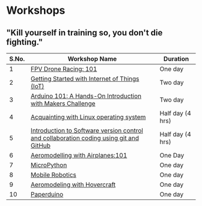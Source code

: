 # Workshops
## **"Kill yourself in training so, you don't die fighting."**
|S.No.|Workshop Name|Duration|
|---|---|---|
|1|[FPV Drone Racing: 101](https://github.com/Team-SDIoT/SDIoT_Events/tree/master/Workshops/FPV-Drone-Racing-101)|One day|
|2|[Getting Started with Internet of Things (IoT)](https://github.com/Team-SDIoT/SDIoT_Events/tree/master/Workshops/Getting%20Started%20with%20Internet%20of%20Things%20-IoT)|Two day|
|3|[Arduino 101: A Hands-On Introduction with Makers Challenge](https://github.com/Team-SDIoT/SDIoT_Events/blob/master/Workshops/Arduino%20101-%20A%20Hands-On%20Introduction%20with%20Makers%20Challenge)|Two day|
|4|[Acquainting with Linux operating system](https://github.com/Team-SDIoT/SDIoT_Events/tree/master/Workshops/Linux-Operating-System-101)|Half day (4 hrs)|
|5|[Introduction to Software version control and collaboration coding using git and GitHub](https://github.com/Team-SDIoT/SDIoT_Events/tree/master/Workshops/Introduction-to-Github)|Half day (4 hrs)|
|6|[Aeromodelling with Airplanes:101](https://github.com/Team-SDIoT/SDIoT_Events/tree/master/Workshops/Aeromodeling_with_Airplanes)|One Day|
|7|[MicroPython](https://github.com/Team-SDIoT/SDIoT_Events/tree/master/Workshops/Micro-Python)|One day|
|8|[Mobile Robotics](https://github.com/Team-SDIoT/SDIoT_Events/tree/master/Workshops/Mobile%20Robotics)|One day|
|9|[Aeromodeling with Hovercraft](https://github.com/Team-SDIoT/SDIoT_Events/tree/master/Workshops/Aeromodeling%20with%20Hovercraft)|One day|
|10|[Paperduino](https://github.com/Team-SDIoT/SDIoT_Events/tree/master/Workshops/Paperduino)|One day|
